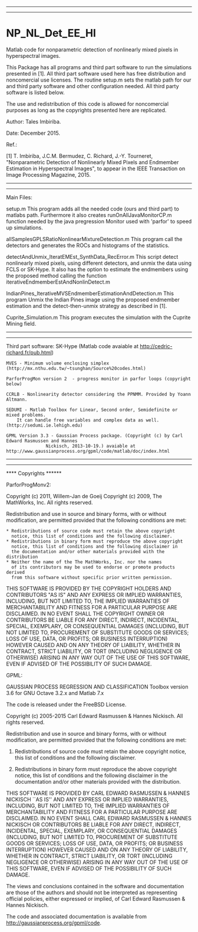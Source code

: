 ************************************
************************************

# NP_NL_Det_EE_HI
Matlab code for nonparametric detection of nonlinearly mixed pixels in hyperspectral images. 

This Package has all programs and third part software to run the simulations presented in [1]. 
All third part software used here has free distribution and noncomercial use licenses. 
The routine setup.m sets the matlab path for our and third party software and other 
configuration needed. 
All third party software is listed below. 

The use and redistribution of this code is allowed for noncomercial purposes as long as the 
copyrights presented here are replicated. 

Author: Tales Imbiriba.

Date: December 2015. 

Ref.:

[1]  T. Imbiriba, J.C.M. Bermudez, C. Richard, J.-Y. Tourneret, "Nonparametric Detection 
of Nonlinearly Mixed Pixels and Endmember Estimation in Hyperspectral Images", to appear 
in the IEEE Transaction on Image Processing Magazine, 2015.


************************************
************************************

Main Files:

setup.m 
	This program adds all the needed code (ours and third part) to matlabs path. Furthermore
	it also creates runOnAllJavaMonitorCP.m function needed by the java pregression Monitor
	used with 'parfor' to speed up simulations.

allSamplesGPLSRatioNonlinearMixtureDetection.m
	This program call the detectors and generates the ROCs and histograms of the statistics. 

detectAndUnmix_IteratEMEst_SynthData_RecError.m
	This script detect nonlinearly mixed pixels, using different detectors, and unmix the 
	data using FCLS or SK-Hype. It also has the option to estimate the endmembers using the 
	proposed method calling the function iterativeEndmemberEstAndNonlinDetect.m

IndianPines_IterativeMVSEndmemberEstimationAndDetection.m
	This program Unmix the Indian Pines image using the proposed endmember estimation and 
	the detect-then-unmix strategy as described in [1]. 

Cuprite_Simulation.m
	This program executes the simulation with the Cuprite Mining field. 



************************************
************************************



Third part software:
	SK-Hype (Matlab code avaiable at http://cedric-richard.fr/pub.html)

	MVES - Minimum volume enclosing simplex (http://mx.nthu.edu.tw/~tsunghan/Source%20codes.html)

	ParforProgMon version 2  - progress monitor in parfor loops (copyright below)

	CCRLB - Nonlinearity detector considering the PPNMM. Provided by Yoann Altmann. 

	SEDUMI - Matlab Toolbox for Linear, Second order, Semidefinite or mixed	problems. 
		It can handle free variables and complex data as well. (http://sedumi.ie.lehigh.edu)
	
	GPML Version 3.3 - Gaussian Process package. (Copyright (c) by Carl Edward Rasmussen and Hannes
      			   Nickisch, 2013-10-19.) avaiable at http://www.gaussianprocess.org/gpml/code/matlab/doc/index.html



************************************
************************************

**** Copyrights ****** 



ParforProgMonv2: 

Copyright (c) 2011, Willem-Jan de Goeij
Copyright (c) 2009, The MathWorks, Inc.
All rights reserved.

Redistribution and use in source and binary forms, with or without 
modification, are permitted provided that the following conditions are 
met:

    * Redistributions of source code must retain the above copyright 
      notice, this list of conditions and the following disclaimer.
    * Redistributions in binary form must reproduce the above copyright 
      notice, this list of conditions and the following disclaimer in 
      the documentation and/or other materials provided with the distribution
    * Neither the name of the The MathWorks, Inc. nor the names 
      of its contributors may be used to endorse or promote products derived 
      from this software without specific prior written permission.
      
THIS SOFTWARE IS PROVIDED BY THE COPYRIGHT HOLDERS AND CONTRIBUTORS "AS IS" 
AND ANY EXPRESS OR IMPLIED WARRANTIES, INCLUDING, BUT NOT LIMITED TO, THE 
IMPLIED WARRANTIES OF MERCHANTABILITY AND FITNESS FOR A PARTICULAR PURPOSE 
ARE DISCLAIMED. IN NO EVENT SHALL THE COPYRIGHT OWNER OR CONTRIBUTORS BE 
LIABLE FOR ANY DIRECT, INDIRECT, INCIDENTAL, SPECIAL, EXEMPLARY, OR 
CONSEQUENTIAL DAMAGES (INCLUDING, BUT NOT LIMITED TO, PROCUREMENT OF 
SUBSTITUTE GOODS OR SERVICES; LOSS OF USE, DATA, OR PROFITS; OR BUSINESS 
INTERRUPTION) HOWEVER CAUSED AND ON ANY THEORY OF LIABILITY, WHETHER IN 
CONTRACT, STRICT LIABILITY, OR TORT (INCLUDING NEGLIGENCE OR OTHERWISE) 
ARISING IN ANY WAY OUT OF THE USE OF THIS SOFTWARE, EVEN IF ADVISED OF THE 
POSSIBILITY OF SUCH DAMAGE.




GPML: 


 GAUSSIAN PROCESS REGRESSION AND CLASSIFICATION Toolbox version 3.6
    for GNU Octave 3.2.x and Matlab 7.x

The code is released under the FreeBSD License.

Copyright (c) 2005-2015 Carl Edward Rasmussen & Hannes Nickisch. All rights reserved.

Redistribution and use in source and binary forms, with or without modification, are permitted provided that the following conditions are met:

   1. Redistributions of source code must retain the above copyright notice, this list of conditions and the following disclaimer.

   2. Redistributions in binary form must reproduce the above copyright notice, this list of conditions and the following disclaimer in the documentation and/or other materials provided with the distribution.

THIS SOFTWARE IS PROVIDED BY CARL EDWARD RASMUSSEN & HANNES NICKISCH ``AS IS'' AND ANY EXPRESS OR IMPLIED WARRANTIES, INCLUDING, BUT NOT LIMITED TO, THE IMPLIED WARRANTIES OF MERCHANTABILITY AND FITNESS FOR A PARTICULAR PURPOSE ARE DISCLAIMED. IN NO EVENT SHALL CARL EDWARD RASMUSSEN & HANNES NICKISCH OR CONTRIBUTORS BE LIABLE FOR ANY DIRECT, INDIRECT, INCIDENTAL, SPECIAL, EXEMPLARY, OR CONSEQUENTIAL DAMAGES (INCLUDING, BUT NOT LIMITED TO, PROCUREMENT OF SUBSTITUTE GOODS OR SERVICES; LOSS OF USE, DATA, OR PROFITS; OR BUSINESS INTERRUPTION) HOWEVER CAUSED AND ON ANY THEORY OF LIABILITY, WHETHER IN CONTRACT, STRICT LIABILITY, OR TORT (INCLUDING NEGLIGENCE OR OTHERWISE) ARISING IN ANY WAY OUT OF THE USE OF THIS SOFTWARE, EVEN IF ADVISED OF THE POSSIBILITY OF SUCH DAMAGE.

The views and conclusions contained in the software and documentation are those of the authors and should not be interpreted as representing official policies, either expressed or implied, of Carl Edward Rasmussen & Hannes Nickisch.

The code and associated documentation is available from
http://gaussianprocess.org/gpml/code.


